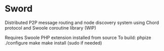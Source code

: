 # Sword
Distributed P2P message routing and node discovery system using Chord protocol and Swoole coroutine library (WIP)

Requires Swoole PHP extension installed from source
To build:
phpize
./configure
make
make install (sudo if needed)

